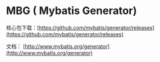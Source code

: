 # MBG ( Mybatis Generator)
 
核心包下载：[https://github.com/mybatis/generator/releases](https://github.com/mybatis/generator/releases)

文档： [http://www.mybatis.org/generator](http://www.mybatis.org/generator)
